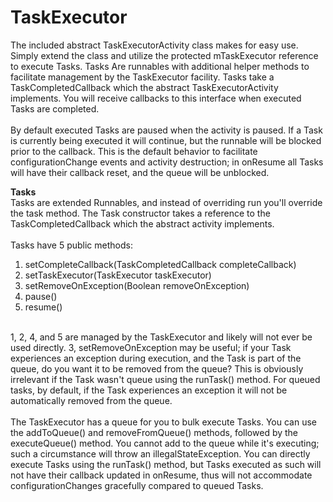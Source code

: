 TaskExecutor
===================

The included abstract TaskExecutorActivity class makes for easy use. Simply extend the class and utilize the protected mTaskExecutor reference to execute Tasks. Tasks 
Are runnables with additional helper methods to facilitate management by the TaskExecutor facility. Tasks take a TaskCompletedCallback which the abstract TaskExecutorActivity implements. You will 
receive callbacks to this interface when executed Tasks are completed.
<br><br>
By default executed Tasks are paused when the activity is paused. If a Task is currently being executed it will continue, but the runnable will be blocked prior to the callback. 
This is the default behavior to facilitate configurationChange events and activity destruction; in onResume all Tasks will 
have their callback reset, and the queue will be unblocked.

<b>Tasks</b><br>
Tasks are extended Runnables, and instead of overriding run you'll override the task method. The Task constructor takes a reference to the TaskCompletedCallback which the abstract activity implements.
<br><br>
Tasks have 5 public methods:<br>
1) setCompleteCallback(TaskCompletedCallback completeCallback)<br>
2) setTaskExecutor(TaskExecutor taskExecutor)<br>
3) setRemoveOnException(Boolean removeOnException)<br>
4) pause()<br>
5) resume()<br><br>

1, 2, 4, and 5 are managed by the TaskExecutor and likely will not ever be used directly. 3, setRemoveOnException may be useful; if your Task experiences an exception during 
execution, and the Task is part of the queue, do you want it to be removed from the queue? This is obviously irrelevant if the Task wasn't queue using the runTask() method. For queued tasks, by default, if the Task experiences an exception it will not be automatically removed from the queue.
<br><br>
The TaskExecutor has a queue for you to bulk execute Tasks. You can use the addToQueue() and removeFromQueue() methods, followed by the executeQueue() method. You cannot add to the queue while it's executing; such a circumstance will throw an illegalStateException. You can directly execute Tasks using the runTask() method, but Tasks 
executed as such will not have their callback updated in onResume, thus will not accommodate configurationChanges gracefully compared to queued Tasks.